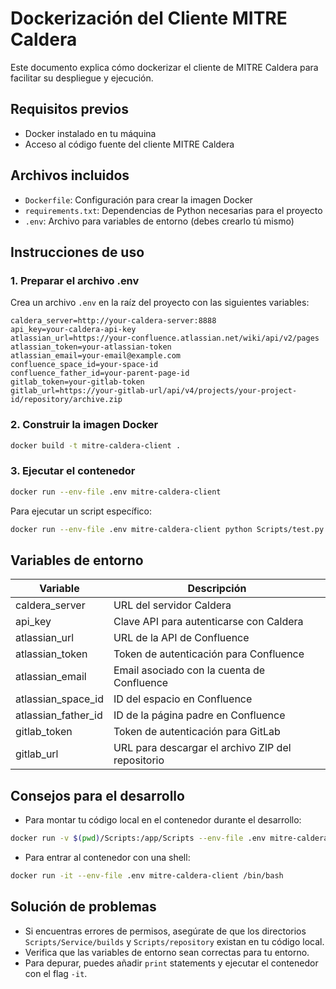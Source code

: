 # Dockerización del Cliente MITRE Caldera

Este documento explica cómo dockerizar el cliente de MITRE Caldera para facilitar su despliegue y ejecución.

## Requisitos previos

- Docker instalado en tu máquina
- Acceso al código fuente del cliente MITRE Caldera

## Archivos incluidos

- `Dockerfile`: Configuración para crear la imagen Docker
- `requirements.txt`: Dependencias de Python necesarias para el proyecto
- `.env`: Archivo para variables de entorno (debes crearlo tú mismo)

## Instrucciones de uso

### 1. Preparar el archivo .env

Crea un archivo `.env` en la raíz del proyecto con las siguientes variables:

```
caldera_server=http://your-caldera-server:8888
api_key=your-caldera-api-key
atlassian_url=https://your-confluence.atlassian.net/wiki/api/v2/pages
atlassian_token=your-atlassian-token
atlassian_email=your-email@example.com
confluence_space_id=your-space-id
confluence_father_id=your-parent-page-id
gitlab_token=your-gitlab-token
gitlab_url=https://your-gitlab-url/api/v4/projects/your-project-id/repository/archive.zip
```

### 2. Construir la imagen Docker

```bash
docker build -t mitre-caldera-client .
```

### 3. Ejecutar el contenedor

```bash
docker run --env-file .env mitre-caldera-client
```

Para ejecutar un script específico:

```bash
docker run --env-file .env mitre-caldera-client python Scripts/test.py
```

## Variables de entorno

| Variable | Descripción |
|----------|-------------|
| caldera_server | URL del servidor Caldera |
| api_key | Clave API para autenticarse con Caldera |
| atlassian_url | URL de la API de Confluence |
| atlassian_token | Token de autenticación para Confluence |
| atlassian_email | Email asociado con la cuenta de Confluence |
| atlassian_space_id | ID del espacio en Confluence |
| atlassian_father_id | ID de la página padre en Confluence |
| gitlab_token | Token de autenticación para GitLab |
| gitlab_url | URL para descargar el archivo ZIP del repositorio |

## Consejos para el desarrollo

- Para montar tu código local en el contenedor durante el desarrollo:

```bash
docker run -v $(pwd)/Scripts:/app/Scripts --env-file .env mitre-caldera-client
```

- Para entrar al contenedor con una shell:

```bash
docker run -it --env-file .env mitre-caldera-client /bin/bash
```

## Solución de problemas

- Si encuentras errores de permisos, asegúrate de que los directorios `Scripts/Service/builds` y `Scripts/repository` existan en tu código local.
- Verifica que las variables de entorno sean correctas para tu entorno.
- Para depurar, puedes añadir `print` statements y ejecutar el contenedor con el flag `-it`. 